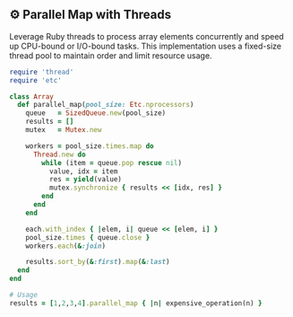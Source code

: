 ## ⚙️ Parallel Map with Threads
Leverage Ruby threads to process array elements concurrently and speed up CPU-bound or I/O-bound tasks. This implementation uses a fixed-size thread pool to maintain order and limit resource usage.

```ruby
require 'thread'
require 'etc'

class Array
  def parallel_map(pool_size: Etc.nprocessors)
    queue   = SizedQueue.new(pool_size)
    results = []
    mutex   = Mutex.new

    workers = pool_size.times.map do
      Thread.new do
        while (item = queue.pop rescue nil)
          value, idx = item
          res = yield(value)
          mutex.synchronize { results << [idx, res] }
        end
      end
    end

    each.with_index { |elem, i| queue << [elem, i] }
    pool_size.times { queue.close }
    workers.each(&:join)

    results.sort_by(&:first).map(&:last)
  end
end

# Usage
results = [1,2,3,4].parallel_map { |n| expensive_operation(n) }
```